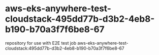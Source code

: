 # aws-eks-anywhere-test-cloudstack-495dd77b-d3b2-4eb8-b190-b70a3f7f6be8-67
repository for use with E2E test job aws-eks-anywhere-test-cloudstack:495dd77b-d3b2-4eb8-b190-b70a3f7f6be8-67
